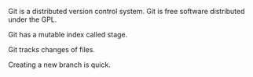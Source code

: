 Git is a distributed version control system.
Git is free software distributed under the GPL.

Git has a mutable index called stage.

Git tracks changes of files.

Creating a new branch is quick.